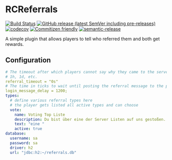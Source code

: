 # RCReferrals

[![Build Status](https://github.com/raidcraft/rcreferrals/workflows/Build/badge.svg)](../../actions?query=workflow%3ABuild)
[![GitHub release (latest SemVer including pre-releases)](https://img.shields.io/github/v/release/raidcraft/rcreferrals?include_prereleases&label=release)](../../releases)
[![codecov](https://codecov.io/gh/raidcraft/rcreferrals/branch/master/graph/badge.svg)](https://codecov.io/gh/raidcraft/rcreferrals)
[![Commitizen friendly](https://img.shields.io/badge/commitizen-friendly-brightgreen.svg)](http://commitizen.github.io/cz-cli/)
[![semantic-release](https://img.shields.io/badge/%20%20%F0%9F%93%A6%F0%9F%9A%80-semantic--release-e10079.svg)](https://github.com/semantic-release/semantic-release)

A simple plugin that allows players to tell who referred them and both get rewards.

## Configuration

```yaml
# The timeout after which players cannot say why they came to the server.
# 1h, 1d, etc.
referral_timeout = "0s"
# The time in ticks to wait until posting the referral message to the player.
login_message_delay = 1200;
types:
  # define various referral types here
  # the player gets listed all active types and can choose
  vote:
    name: Voting Top Liste
    description: Du bist über eine der Server Listen auf uns gestoßen.
    text: "eine "
    active: true
database:
  username: sa
  password: sa
  driver: h2
  url: "jdbc:h2:~/referrals.db"
```
